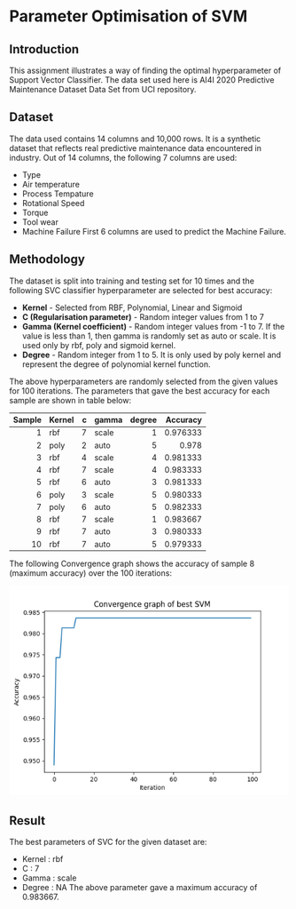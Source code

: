 # Parameter Optimisation of SVM

## Introduction
This assignment illustrates a way of finding the optimal hyperparameter of Support Vector Classifier. The data set used here is AI4I 2020 Predictive Maintenance Dataset Data Set from UCI repository.


## Dataset
The data used contains 14 columns and 10,000 rows. It is a synthetic dataset that reflects real predictive maintenance data encountered in industry. Out of 14 columns, the following 7 columns are used:
- Type
- Air temperature
- Process Tempature
- Rotational Speed
- Torque
- Tool wear
- Machine Failure
First 6 columns are used to predict the Machine Failure.


## Methodology
The dataset is split into training and testing set for 10 times and the following SVC classifier hyperparameter are selected for best accuracy:
- **Kernel** - Selected from RBF, Polynomial, Linear and Sigmoid
-  **C (Regularisation parameter)** - Random integer values from 1 to 7
- **Gamma (Kernel coefficient)** - Random integer values from -1 to 7. If the value is less than 1, then gamma is randomly set as auto or scale. It is used only by rbf, poly and sigmoid kernel.
- **Degree** - Random integer from 1 to 5. It is only used by poly kernel and represent the degree of polynomial kernel function.

The above hyperparameters are randomly selected from the given values for 100 iterations. The parameters that gave the best accuracy for each sample are shown in table below:


| Sample| Kernel   |   c | gamma   |   degree |   Accuracy |
|------:|:---------|----:|:--------|---------:|-----------:|
|1      | rbf      |   7 | scale   |        1 |   0.976333 |
|2      | poly     |   2 | auto    |        5 |   0.978    |
|3      | rbf      |   4 | scale   |        4 |   0.981333 |
|4      | rbf      |   7 | scale   |        4 |   0.983333 |
|5      | rbf      |   6 | auto    |        3 |   0.981333 |
|6      | poly     |   3 | scale   |        5 |   0.980333 |
|7      | poly     |   6 | auto    |        5 |   0.982333 |
|8      | rbf      |   7 | scale   |        1 |   0.983667 |
|9      | rbf      |   7 | auto    |        3 |   0.980333 |
|10     | rbf      |   7 | auto    |        5 |   0.979333 |

The following Convergence graph shows the accuracy of sample 8 (maximum accuracy) over the 100 iterations:

![Convergence graph of sample 8](./images/100_iter.png)


## Result
The best parameters of SVC for the given dataset are:
- Kernel : rbf
- C : 7
- Gamma : scale
- Degree : NA
The above parameter gave a maximum accuracy of 0.983667.
